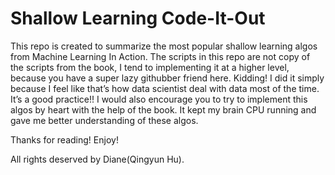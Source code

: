 # Shallow Learning Code-It-Out

This repo is created to summarize the most popular shallow learning algos from Machine Learning In Action. The scripts in this repo are not copy of the scripts from the book, I tend to implementing it at a higher level, because you have a super lazy githubber friend here. Kidding! I did it simply because I feel like that’s how data scientist deal with data most of the time. It’s a good practice!! I would also encourage you to try to implement this algos by heart with the help of the book. It kept my brain CPU running and gave me better understanding of these algos.

Thanks for reading!
Enjoy!



All rights deserved by Diane(Qingyun Hu).